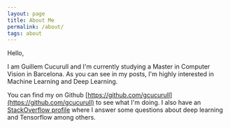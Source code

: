 ```yaml
---
layout: page
title: About Me
permalink: /about/
tags: about
---
```


Hello,

I am Guillem Cucurull and I'm currently studying a Master in Computer Vision in Barcelona.
As you can see in my posts, I'm highly interested in Machine Learning and Deep Learning.

You can find my on Github [https://github.com/gcucurull](https://github.com/gcucurull) to see what I'm doing. I also have an [StackOverflow profile](http://stackoverflow.com/users/1738214/gcucurull?tab=profile) where I answer some questions about deep learning and Tensorflow among others.
